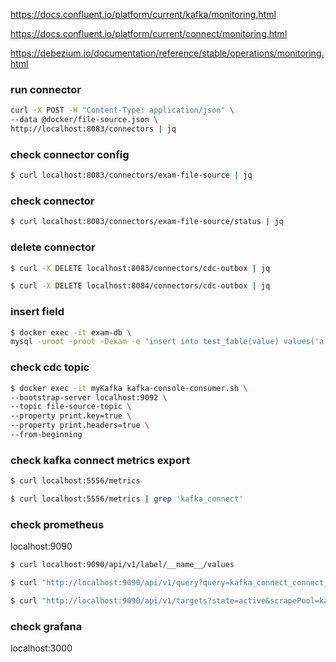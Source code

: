 

https://docs.confluent.io/platform/current/kafka/monitoring.html

https://docs.confluent.io/platform/current/connect/monitoring.html

https://debezium.io/documentation/reference/stable/operations/monitoring.html



### run connector

```bash
curl -X POST -H "Content-Type: application/json" \
--data @docker/file-source.json \
http://localhost:8083/connectors | jq
```  



### check connector config

```bash
$ curl localhost:8083/connectors/exam-file-source | jq
```

### check connector

```bash
$ curl localhost:8083/connectors/exam-file-source/status | jq
```


### delete connector

```bash
$ curl -X DELETE localhost:8083/connectors/cdc-outbox | jq
```

```bash
$ curl -X DELETE localhost:8084/connectors/cdc-outbox | jq
```


### insert field

```bash
$ docker exec -it exam-db \
mysql -uroot -proot -Dexam -e "insert into test_table(value) values('a')"
```


### check cdc topic

```bash
$ docker exec -it myKafka kafka-console-consumer.sh \
--bootstrap-server localhost:9092 \
--topic file-source-topic \
--property print.key=true \
--property print.headers=true \
--from-beginning 
```  


### check kafka connect metrics export

```bash
$ curl localhost:5556/metrics
```


```bash
$ curl localhost:5556/metrics | grep 'kafka_connect'
```

### check prometheus

localhost:9090

```bash
$ curl localhost:9090/api/v1/label/__name__/values
```

```bash
$ curl "http://localhost:9090/api/v1/query?query=kafka_connect_connect_worker_metrics_task_count" | jq
```

```bash
$ curl "http://localhost:9090/api/v1/targets?state=active&scrapePool=kafka-connect" | jq
```

### check grafana

localhost:3000